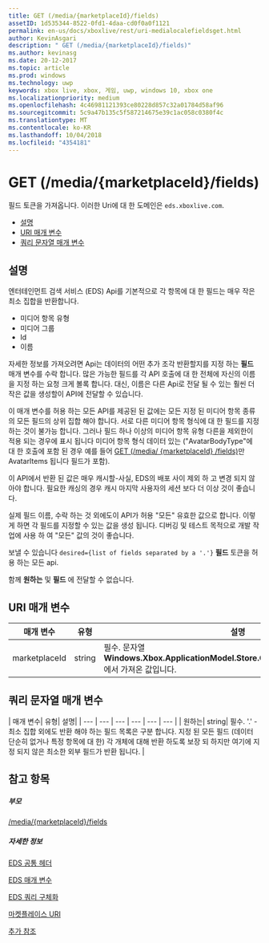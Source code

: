 ```yaml
---
title: GET (/media/{marketplaceId}/fields)
assetID: 1d535344-8522-0fd1-4daa-cd0f0a0f1121
permalink: en-us/docs/xboxlive/rest/uri-medialocalefieldsget.html
author: KevinAsgari
description: " GET (/media/{marketplaceId}/fields)"
ms.author: kevinasg
ms.date: 20-12-2017
ms.topic: article
ms.prod: windows
ms.technology: uwp
keywords: xbox live, xbox, 게임, uwp, windows 10, xbox one
ms.localizationpriority: medium
ms.openlocfilehash: 4c46981121393ce80228d857c32a01784d58af96
ms.sourcegitcommit: 5c9a47b135c5f587214675e39c1ac058c0380f4c
ms.translationtype: MT
ms.contentlocale: ko-KR
ms.lasthandoff: 10/04/2018
ms.locfileid: "4354181"
---
```

# <a name="get-mediamarketplaceidfields"></a>GET (/media/{marketplaceId}/fields)
필드 토큰을 가져옵니다. 이러한 Uri에 대 한 도메인은 `eds.xboxlive.com`.
 
  * [설명](#ID4EV)
  * [URI 매개 변수](#ID4EGC)
  * [쿼리 문자열 매개 변수](#ID4ERC)
 
<a id="ID4EV"></a>

 
## <a name="remarks"></a>설명
 
엔터테인먼트 검색 서비스 (EDS) Api를 기본적으로 각 항목에 대 한 필드는 매우 작은 최소 집합을 반환합니다.
 
   * 미디어 항목 유형
   * 미디어 그룹
   * Id
   * 이름
  
자세한 정보를 가져오려면 Api는 데이터의 어떤 추가 조각 반환할지를 지정 하는 **필드** 매개 변수를 수락 합니다. 많은 가능한 필드를 각 API 호출에 대 한 전체에 자신의 이름을 지정 하는 요청 크게 볼록 합니다. 대신, 이름은 다른 Api로 전달 될 수 있는 훨씬 더 작은 값을 생성할이 API에 전달할 수 있습니다.
 
이 매개 변수를 허용 하는 모든 API를 제공된 된 값에는 모든 지정 된 미디어 항목 종류의 모든 필드의 상위 집합 해야 합니다. 서로 다른 미디어 항목 형식에 대 한 필드를 지정 하는 것이 불가능 합니다. 그러나 필드 하나 이상의 미디어 항목 유형 다른을 제외한이 적용 되는 경우에 표시 됩니다 미디어 항목 형식 데이터 있는 ("AvatarBodyType"에 대 한 호출에 포함 된 경우 예를 들어 [GET (/media/ {marketplaceId} /fields)]()만 AvatarItems 됩니다 필드가 포함).
 
이 API에서 반환 된 값은 매우 캐시할-사실, EDS의 배포 사이 제외 하 고 변경 되지 않아야 합니다. 필요한 캐싱의 경우 캐시 마지막 사용자의 세션 보다 더 이상 것이 좋습니다.
 
실제 필드 이름, 수락 하는 것 외에도이 API가 허용 "모든" 유효한 값으로 합니다. 이렇게 하면 각 필드를 지정할 수 있는 값을 생성 됩니다. 디버깅 및 테스트 목적으로 개발 작업에 사용 하 여 "모든" 값의 것이 좋습니다.
 
보낼 수 있습니다 `desired={list of fields separated by a '.'}` **필드** 토큰을 허용 하는 모든 api.
 
함께 **원하는** 및 **필드** 에 전달할 수 없습니다.
  
<a id="ID4EGC"></a>

 
## <a name="uri-parameters"></a>URI 매개 변수
 
| 매개 변수| 유형| 설명| 
| --- | --- | --- | 
| marketplaceId| string| 필수. 문자열 <b>Windows.Xbox.ApplicationModel.Store.Configuration.MarketplaceId</b>에서 가져온 값입니다.| 
  
<a id="ID4ERC"></a>

 
## <a name="query-string-parameters"></a>쿼리 문자열 매개 변수
 
| 매개 변수| 유형| 설명| 
| --- | --- | --- | --- | --- | --- | 
| 원하는| string| 필수. '.' -최소 집합 외에도 반환 해야 하는 필드 목록은 구분 합니다. 지정 된 모든 필드 (데이터 단순히 없거나 특정 항목에 대 한) 각 개체에 대해 반환 하도록 보장 되 하지만 여기에 지정 되지 않은 최소한 외부 필드가 반환 됩니다. | 
  
<a id="ID4EMD"></a>

 
## <a name="see-also"></a>참고 항목
 
<a id="ID4EOD"></a>

 
##### <a name="parent"></a>부모 

[/media/{marketplaceId}/fields](uri-medialocalefields.md)

  
<a id="ID4EYD"></a>

 
##### <a name="further-information"></a>자세한 정보 

[EDS 공통 헤더](../../additional/edscommonheaders.md)

 [EDS 매개 변수](../../additional/edsparameters.md)

 [EDS 쿼리 구체화](../../additional/edsqueryrefiners.md)

 [마켓플레이스 URI](atoc-reference-marketplace.md)

 [추가 참조](../../additional/atoc-xboxlivews-reference-additional.md)

   